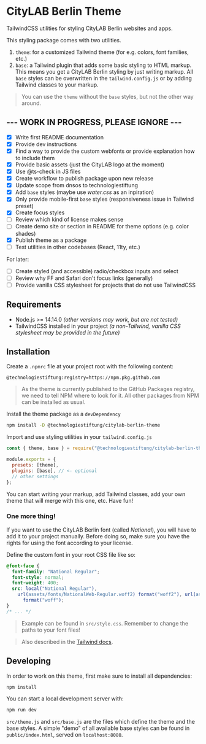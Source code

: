 # CityLAB Berlin Theme

TailwindCSS utilities for styling CityLAB Berlin websites and apps.

This styling package comes with two utilities.

1. `theme`: for a customized Tailwind theme (for e.g. colors, font families, etc.)
2. `base`: a Tailwind plugin that adds some basic styling to HTML markup. This means you get a CityLAB Berlin styling by just writing markup. All `base` styles can be overwritten in the `tailwind.config.js` or by adding Tailwind classes to your markup.

> You can use the `theme` without the `base` styles, but not the other way around.

## --- WORK IN PROGRESS, PLEASE IGNORE ---

- [x] Write first README documentation
- [x] Provide dev instructions
- [x] Find a way to provide the custom webfonts or provide explanation how to include them
- [x] Provide basic assets (just the CityLAB logo at the moment)
- [x] Use @ts-check in JS files
- [x] Create workflow to publish package upon new release
- [x] Update scope from dnsos to technologiestiftung
- [x] Add `base` styles (maybe use _water.css_ as an inpiration)
- [x] Only provide mobile-first `base` styles (responsiveness issue in Tailwind preset)
- [x] Create focus styles
- [ ] Review which kind of license makes sense
- [ ] Create demo site or section in README for theme options (e.g. color shades)
- [x] Publish theme as a package
- [ ] Test utilities in other codebases (React, 11ty, etc.)

For later:

- [ ] Create styled (and accessible) radio/checkbox inputs and select
- [ ] Review why FF and Safari don't focus links (generally)
- [ ] Provide vanilla CSS stylesheet for projects that do not use TailwindCSS

## Requirements

- Node.js >= 14.14.0 _(other versions may work, but are not tested)_
- TailwindCSS installed in your project _(a non-Tailwind, vanilla CSS stylesheet may be provided in the future)_

## Installation

Create a `.npmrc` file at your project root with the following content:

```
@technologiestiftung:registry=https://npm.pkg.github.com
```

> As the theme is currently published to the GitHub Packages registry, we need to tell NPM where to look for it. All other packages from NPM can be installed as usual.

Install the theme package as a `devDependency`

```bash
npm install -D @technologiestiftung/citylab-berlin-theme
```

Import and use styling utilities in your `tailwind.config.js`

```js
const { theme, base } = require("@technologiestiftung/citylab-berlin-theme");

module.exports = {
  presets: [theme],
  plugins: [base], // <- optional
  // other settings
};
```

You can start writing your markup, add Tailwind classes, add your own theme that will merge with this one, etc. Have fun!

### One more thing!

If you want to use the CityLAB Berlin font (called _National_), you will have to add it to your project manually. Before doing so, make sure you have the rights for using the font according to your license.

Define the custom font in your root CSS file like so:

```css
@font-face {
  font-family: "National Regular";
  font-style: normal;
  font-weight: 400;
  src: local("National Regular"),
    url(assets/fonts/NationalWeb-Regular.woff2) format("woff2"), url(assets/fonts/NationalWeb-Regular.woff)
      format("woff");
}
/* ... */
```

> Example can be found in `src/style.css`. Remember to change the paths to your font files!

> Also described in the [Tailwind docs](https://tailwindcss.com/docs/adding-base-styles#font-face-rules).

## Developing

In order to work on this theme, first make sure to install all dependencies:

```bash
npm install
```

You can start a local development server with:

```bash
npm run dev
```

`src/theme.js` and `src/base.js` are the files which define the theme and the base styles. A simple "demo" of all available base styles can be found in `public/index.html`, served on `localhost:8080`.
